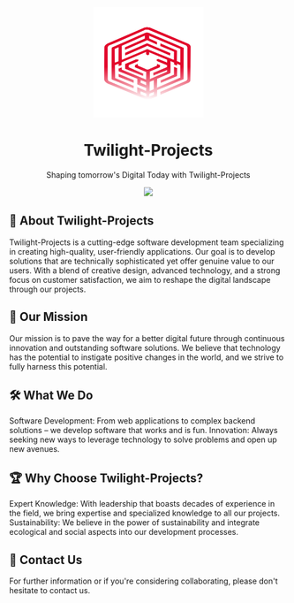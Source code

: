 <p align="center"><img src="https://github.com/Twilight-Projects/.github/blob/main/Logo.svg" width="200" height="200"></p>
<h1 align="center">Twilight-Projects</h1>
<p align="center">Shaping tomorrow's Digital Today with Twilight-Projects</p>
<p align="center"><img src="https://skillicons.dev/icons?i=laravel,go,php,java,html,css,js,tailwindcss,linux,git,docker,mysql"></p>

## 📝 About Twilight-Projects
Twilight-Projects is a cutting-edge software development team specializing in creating high-quality, user-friendly applications. Our goal is to develop solutions that are technically sophisticated yet offer genuine value to our users. With a blend of creative design, advanced technology, and a strong focus on customer satisfaction, we aim to reshape the digital landscape through our projects.

## 🚀 Our Mission
Our mission is to pave the way for a better digital future through continuous innovation and outstanding software solutions. We believe that technology has the potential to instigate positive changes in the world, and we strive to fully harness this potential.

## 🛠️ What We Do
Software Development: From web applications to complex backend solutions – we develop software that works and is fun.
Innovation: Always seeking new ways to leverage technology to solve problems and open up new avenues.
## 🏆 Why Choose Twilight-Projects?
Expert Knowledge: With leadership that boasts decades of experience in the field, we bring expertise and specialized knowledge to all our projects.
Sustainability: We believe in the power of sustainability and integrate ecological and social aspects into our development processes.
## 📧 Contact Us
For further information or if you're considering collaborating, please don't hesitate to contact us.
